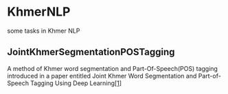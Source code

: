 # KhmerNLP
some tasks in Khmer NLP

## JointKhmerSegmentationPOSTagging
A method of Khmer word segmentation and Part-Of-Speech(POS) tagging introduced in a paper entitled Joint Khmer Word Segmentation and Part-of-Speech Tagging Using Deep Learning[[1]](https://arxiv.org/abs/2103.16801)
